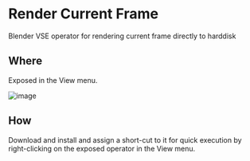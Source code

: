 # Render Current Frame
Blender VSE operator for rendering current frame directly to harddisk

## Where
Exposed in the View menu.

![image](https://user-images.githubusercontent.com/1322593/193919516-2787262b-28c9-468d-9595-f6c0b81606f3.png)

## How
Download and install and assign a short-cut to it for quick execution by right-clicking on the exposed operator in the View menu. 
